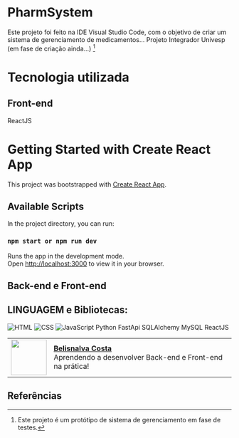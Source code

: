 # PharmSystem

Este projeto foi feito na IDE Visual Studio Code, com o objetivo de criar um sistema de gerenciamento de medicamentos... Projeto Integrador Univesp (em fase de criação ainda...) [^1]


# Tecnologia  utilizada

## Front-end
ReactJS
# Getting Started with Create React App

This project was bootstrapped with [Create React App](https://github.com/facebook/create-react-app).

## Available Scripts

In the project directory, you can run:

### `npm start or npm run dev`

Runs the app in the development mode.\
Open [http://localhost:3000](http://localhost:3000) to view it in your browser.

## Back-end e Front-end

## LINGUAGEM e Bibliotecas:

![HTML](https://img.shields.io/badge/HTML-000?style=for-the-badge&logo=html5&logoColor=30A3DC)
![CSS](https://img.shields.io/badge/CSS-000?style=for-the-badge&logo=css3&logoColor=E94D5F)
![JavaScript](https://img.shields.io/badge/JavaScript-000?style=for-the-badge&logo=javascript&logoColor=30A3DC)
Python
FastApi
SQLAlchemy
MySQL
ReactJS

  <table>
  <tr>
    <td>
      <img width="80px" align="center" src="https://avatars.githubusercontent.com/BelisnalvaCosta"/>
    </td>
    <td align="left">
      <a href="https://github.com/BelisnalvaCosta">
        <span><b>Belisnalva Costa</b></span>
      </a>
      <br>
      <span>Aprendendo a desenvolver Back-end e Front-end na prática!</span>
    </td>
  </tr>
</table>

## Referências

[^1]: Este projeto é um protótipo de sistema de gerenciamento em fase de testes.


